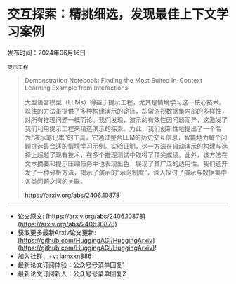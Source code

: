 # 交互探索：精挑细选，发现最佳上下文学习案例
发布时间：2024年06月16日

`提示工程`
> Demonstration Notebook: Finding the Most Suited In-Context Learning Example from Interactions
>
> 大型语言模型（LLMs）得益于提示工程，尤其是情境学习这一核心技术。以往的方法虽提供了多种构建演示的途径，却常忽视数据集内部的多样性，对所有推理问题一概而论。我们发现，演示的有效性因问题而异，这激发了我们利用提示工程来精选演示的探索。为此，我们创新性地提出了一个名为“演示笔记本”的工具，它通过整合LLM的历史交互信息，智能地为每个问题挑选最合适的情境学习示例。实验证明，这一方法在自动演示的构建与选择上超越了现有技术，在多个推理测试中取得了顶尖成绩。此外，该方法在文本摘要和提示压缩任务中也表现出色，展现了其广泛的适用性。我们还开发了一种分析方法，揭示了演示的“示范制度”，深入探讨了演示与数据集中各类问题之间的关联。
>
> https://arxiv.org/abs/2406.10878


<hr />

- 论文原文: [https://arxiv.org/abs/2406.10878](https://arxiv.org/abs/2406.10878)
- 获取更多最新Arxiv论文更新: [https://github.com/HuggingAGI/HuggingArxiv](https://github.com/HuggingAGI/HuggingArxiv)!
- 加入社群，+v: iamxxn886
- 最新论文订阅体验：公众号号菜单回复1
- 最新论文订阅新人：公众号号菜单回复2